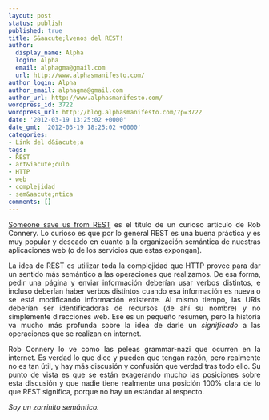 ```yaml
---
layout: post
status: publish
published: true
title: S&aacute;lvenos del REST!
author:
  display_name: Alpha
  login: Alpha
  email: alphagma@gmail.com
  url: http://www.alphasmanifesto.com/
author_login: Alpha
author_email: alphagma@gmail.com
author_url: http://www.alphasmanifesto.com/
wordpress_id: 3722
wordpress_url: http://blog.alphasmanifesto.com/?p=3722
date: '2012-03-19 13:25:02 +0000'
date_gmt: '2012-03-19 18:25:02 +0000'
categories:
- Link del d&iacute;a
tags:
- REST
- art&iacute;culo
- HTTP
- web
- complejidad
- sem&aacute;ntica
comments: []
---
```

<p style="text-align: justify;"><a href="http://wekeroad.com/2012/02/28/someone-save-us-from-rest/">Someone save us from REST</a> es el t&iacute;tulo de un curioso art&iacute;culo de Rob Connery. Lo curioso es que por lo general REST es una buena pr&aacute;ctica y es muy popular y deseado en cuanto a la organizaci&oacute;n sem&aacute;ntica de nuestras aplicaciones web (o de los servicios que estas expongan).</p>
<p style="text-align: justify;">La idea de REST es utilizar toda la complejidad que HTTP provee para dar un sentido m&aacute;s sem&aacute;ntico a las operaciones que realizamos. De esa forma, pedir una p&aacute;gina y enviar informaci&oacute;n deber&iacute;an usar verbos distintos, e incluso deber&iacute;an haber verbos distintos cuando esa informaci&oacute;n es nueva o se est&aacute; modificando informaci&oacute;n existente. Al mismo tiempo, las URIs deber&iacute;an ser identificadoras de recursos (de ah&iacute; su nombre) y no simplemente direcciones web. Ese es un peque&ntilde;o resumen, pero la historia va mucho m&aacute;s profunda sobre la idea de darle un <em>significado</em>&nbsp;a las operaciones que se realizan en internet.</p>
<p style="text-align: justify;">Rob Connery lo ve como las peleas grammar-nazi que ocurren en la internet. Es verdad lo que dice y pueden que tengan raz&oacute;n, pero realmente no es tan &uacute;til, y hay m&aacute;s discusi&oacute;n y confusi&oacute;n que verdad tras todo ello. Su punto de vista es que se est&aacute;n exagerando mucho las posiciones sobre esta discusi&oacute;n y que nadie tiene realmente una posici&oacute;n 100% clara de lo que REST significa, porque no hay un est&aacute;ndar al respecto.</p>
<p style="text-align: justify;"><em>Soy un zorrinito sem&aacute;ntico.</em></p>
